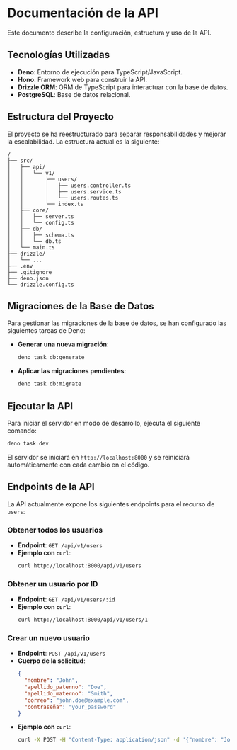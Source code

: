 # Documentación de la API

Este documento describe la configuración, estructura y uso de la API.

## Tecnologías Utilizadas

- **Deno**: Entorno de ejecución para TypeScript/JavaScript.
- **Hono**: Framework web para construir la API.
- **Drizzle ORM**: ORM de TypeScript para interactuar con la base de datos.
- **PostgreSQL**: Base de datos relacional.

## Estructura del Proyecto

El proyecto se ha reestructurado para separar responsabilidades y mejorar la escalabilidad. La estructura actual es la siguiente:

```
/
├── src/
│   ├── api/
│   │   └── v1/
│   │       ├── users/
│   │       │   ├── users.controller.ts
│   │       │   ├── users.service.ts
│   │       │   └── users.routes.ts
│   │       └── index.ts
│   ├── core/
│   │   ├── server.ts
│   │   └── config.ts
│   ├── db/
│   │   ├── schema.ts
│   │   └── db.ts
│   └── main.ts
├── drizzle/
│   └── ...
├── .env
├── .gitignore
├── deno.json
└── drizzle.config.ts
```

## Migraciones de la Base de Datos

Para gestionar las migraciones de la base de datos, se han configurado las siguientes tareas de Deno:

- **Generar una nueva migración**:
  ```bash
  deno task db:generate
  ```

- **Aplicar las migraciones pendientes**:
  ```bash
  deno task db:migrate
  ```

## Ejecutar la API

Para iniciar el servidor en modo de desarrollo, ejecuta el siguiente comando:

```bash
deno task dev
```

El servidor se iniciará en `http://localhost:8000` y se reiniciará automáticamente con cada cambio en el código.

## Endpoints de la API

La API actualmente expone los siguientes endpoints para el recurso de `users`:

### Obtener todos los usuarios

- **Endpoint**: `GET /api/v1/users`
- **Ejemplo con `curl`**:
  ```bash
  curl http://localhost:8000/api/v1/users
  ```

### Obtener un usuario por ID

- **Endpoint**: `GET /api/v1/users/:id`
- **Ejemplo con `curl`**:
  ```bash
  curl http://localhost:8000/api/v1/users/1
  ```

### Crear un nuevo usuario

- **Endpoint**: `POST /api/v1/users`
- **Cuerpo de la solicitud**:
  ```json
  {
    "nombre": "John",
    "apellido_paterno": "Doe",
    "apellido_materno": "Smith",
    "correo": "john.doe@example.com",
    "contraseña": "your_password"
  }
  ```
- **Ejemplo con `curl`**:
  ```bash
  curl -X POST -H "Content-Type: application/json" -d '{"nombre": "John", "apellido_paterno": "Doe", "apellido_materno": "Smith", "correo": "john.doe@example.com", "contraseña": "your_password"}' http://localhost:8000/api/v1/users
  ```
